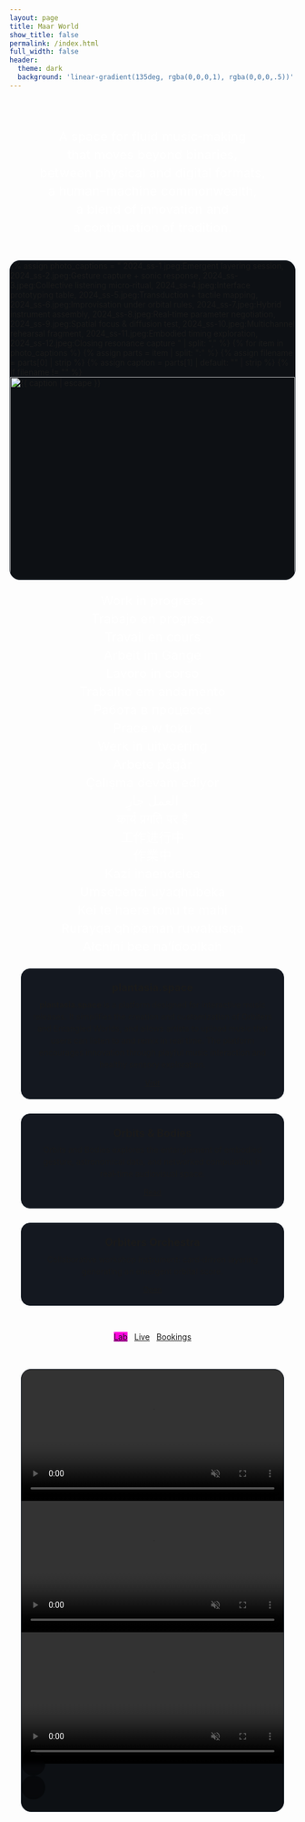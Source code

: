 ```yaml
---
layout: page
title: Maar World
show_title: false
permalink: /index.html
full_width: false
header:
  theme: dark
  background: 'linear-gradient(135deg, rgba(0,0,0,1), rgba(0,0,0,.5))'
---
```


<!-- HERO (single rotating line, smooth slide+fade every 1.5s) -->
<div class="hero hero--center hero--statement rotating-hero single-line">
  <div class="hero__content">
    <div class="rotator rotator--single" aria-live="polite">
      <div class="rotator-viewport">
        <div class="rotator-track">
          <span class="rot-line">A space for fluid music‑making that moves beyond binaries,</span>
          <span class="rot-line">between physical and digital formats,</span>
          <span class="rot-line">a human–machine commonwealth,</span>
          <span class="rot-line">a blend of innovation and a continuation of tradition.</span>
        </div>
      </div>
    </div>
  </div>
</div>

<!-- PHOTO SWIPER -->
<section class="section-block section-block--photos">
  <div style="max-width:1180px;margin:0 auto;padding:0 0.0rem;">
    <div class="swiper my-3 swiper-demo swiper-demo--image swiper-demo--home">
      <div class="swiper__wrapper">
        {% assign photo_captions = "
        2024_ss-1.jpeg:Emergent layering session,
        2024_ss-2.jpeg:Gesture capture + sonic response,
        2024_ss-3.jpeg:Collective listening micro‑ritual,
        2024_ss-4.jpeg:Interface prototyping table,
        2024_ss-5.jpeg:Transduction + tactile mapping,
        2024_ss-6.jpeg:Improvisation under orbital rules,
        2024_ss-7.jpeg:Hybrid instrument assembly,
        2024_ss-8.jpeg:Real‑time parameter negotiation,
        2024_ss-9.jpeg:Spatial focus & diffusion test,
        2024_ss-10.jpeg:Multichannel rehearsal fragment,
        2024_ss-11.jpeg:Embodied timing exploration,
        2024_ss-12.jpeg:Closing resonance capture
        " | split: "," %}
        {% for item in photo_captions %}
          {% assign parts = item | split: ":" %}
          {% assign filename = parts[0] | strip %}
          {% assign caption = parts[1] | default: "" | strip %}
          {% if filename != "" %}
          <div class="swiper__slide">
            <img class="lightbox-ignore" src="/img/collect-landing/{{ filename }}" alt="{{ caption | escape }}"/>
            <div class="slide-caption">{{ caption }}</div>
          </div>
          {% endif %}
        {% endfor %}
      </div>
      <div class="swiper__button swiper__button--prev fas fa-chevron-left"></div>
      <div class="swiper__button swiper__button--next fas fa-chevron-right"></div>
    </div>
  </div>
</section>

<!-- WORK IN PROGRESS -->
<section class="section-block section-block--wip">
  <div class="wip-section" style="max-width:960px;margin:0 auto;padding:0 1.25rem;">
    <div class="hero hero--center hero--statement rotating-hero single-line hero--wip">
      <div class="hero__content">
        <div class="rotator rotator--wip" aria-label="Work in progress translations" aria-live="polite">
          <div class="rotator-viewport">
            <div class="rotator-track">
              <span class="rot-line">Work in progress</span>
              <span class="rot-line">Trabajo en progreso</span>
              <span class="rot-line">Travail en cours</span>
              <span class="rot-line">Arbeit im Gange</span>
              <span class="rot-line">Lavoro in corso</span>
              <span class="rot-line">Trabalho em andamento</span>
              <span class="rot-line">Работа в процессе</span>
              <span class="rot-line">Prace w toku</span>
              <span class="rot-line">Werk in uitvoering</span>
              <span class="rot-line">Arbete pågår</span>
              <span class="rot-line">Çalışma devam ediyor</span>
              <span class="rot-line">العمل جارٍ</span>
              <span class="rot-line">कार्य प्रगति पर है</span>
              <span class="rot-line">工作进行中</span>
              <span class="rot-line">作業中</span>
              <span class="rot-line">Kazi inaendelea</span>
              <span class="rot-line">Umsebenzi uyaqhubeka</span>
              <span class="rot-line">Kei te haere tonu te mahi</span>
              <span class="rot-line">Rurayqa qhipaman ruwakusqa</span>
              <span class="rot-line">Ałchíní bee na’ídoolkah</span>
            </div>
          </div>
        </div>
      </div>
    </div>
    <div style="display:grid;gap:1.6rem;">
      <div class="wip-card" style="background:#141820;padding:1.25rem 1.15rem;border:1px solid #232a33;border-radius:16px;">
        <h4 style="margin:.1rem 0 .55rem;font-size:1.15rem;">plantasia.space</h4>
        <p style="margin:0 0 .9rem;line-height:1.5;opacity:.9;">
          <strong>plantasia.space</strong> is a platform designed for interactive music releases. It simplifies the creation and customization of Orbiters and Entangled Worlds, and allows artists to upload music that users can listen to and remix in real time. The platform encourages innovation through playful music interaction and healthy sensory exploration.
        </p>
        <a href="https://plantasia.space" class="button button--outline button--rounded" style="font-size:.8rem;">Visit</a>
      </div>
      <div class="wip-card" style="background:#141820;padding:1.25rem 1.15rem;border:1px solid #232a33;border-radius:16px;">
        <h4 style="margin:.1rem 0 .55rem;font-size:1.15rem;">Orbits & Bodies</h4>
        <p style="margin:0 0 .9rem;line-height:1.5;opacity:.9;">Orbits and Bodies explores the entanglement of embodied gesture, astronomical data, and networked computation  in real‑time audiovisual space.</p>
        <a href="/lab/en/orbits-and-bodies.html" class="button button--outline button--rounded" style="font-size:.8rem;">Read</a>
      </div>
      <div class="wip-card" style="background:#141820;padding:1.25rem 1.15rem;border:1px solid #232a33;border-radius:16px;">
        <h4 style="margin:.1rem 0 .55rem;font-size:1.15rem;">Orbiters Orchestra</h4>
        <p style="margin:0 0 .9rem;line-height:1.5;opacity:.9;">Collaborative workshop instrument: card‑driven layering generating an emergent orbital score.</p>
        <a href="/lab/en/ip-orchestra" class="button button--outline button--rounded" style="font-size:.8rem;">Open</a>
      </div>
      <div style="display:flex;gap:.75rem;flex-wrap:wrap;justify-content:center;margin-top:1.25rem;">
        <a href="/lab" class="button button--primary button--rounded" style="background:#ff00de;border:none;">Lab</a>
        <a href="/landings" class="button button--outline-error button--rounded">Live</a>
        <a href="/bookings" class="button button--outline-info button--rounded">Bookings</a>
      </div>
    </div>
  </div>
</section>

<style>
/***** Unified vertical spacing (refined) *****/
.section-block { margin-top:2rem; }
@media (min-width:800px){ .section-block { margin-top:2.75rem; } }
/* First swiper immediately after hero: slightly tighter */
.section-block--photos { margin-top:1.25rem; }
/* WIP after photos keeps standard rhythm */
.section-block--wip { margin-top:1.25rem !important; }
/* Video swiper gets a bit more separation */
.section-block--videos { margin-top:3rem; }
@media (min-width:1000px){ .section-block--videos { margin-top:3.5rem; } }
</style>

<script>
// WIP multilingual rotator (independent)
(function(){
  const root=document.querySelector('.rotator--wip');
  if(!root) return; 
  const viewport=root.querySelector('.rotator-viewport');
  const track=root.querySelector('.rotator-track');
  const interval=2500; // total cycle per phrase
  const moveDur=500;
  let started=false, running=true;
  function setH(){ const first=track.children[0]; if(first){ viewport.style.height= first.getBoundingClientRect().height+'px'; } }
  function step(){ if(!running) return; const first=track.children[0]; const next=track.children[1]; if(!first||!next) return; const h=first.getBoundingClientRect().height; track.style.transition=`transform ${moveDur}ms cubic-bezier(.65,.05,.25,1)`; first.classList.add('fade-out'); next.classList.add('fade-in'); track.style.transform=`translateY(-${h}px)`; const onEnd=()=>{ track.removeEventListener('transitionend',onEnd); track.style.transition='none'; track.appendChild(first); track.style.transform='translateY(0)'; first.classList.remove('fade-out'); track.children[0].classList.remove('fade-in'); void track.offsetWidth; setH(); setTimeout(step, Math.max(0, interval-moveDur)); }; track.addEventListener('transitionend',onEnd); }
  function start(){ if(started) return; started=true; setTimeout(step, interval); }
  setH(); window.addEventListener('resize',()=>setH()); start();
  root.addEventListener('mouseenter',()=>running=false);
  root.addEventListener('mouseleave',()=>{ if(!running){ running=true; setTimeout(step, interval); } });
  if(window.matchMedia('(prefers-reduced-motion: reduce)').matches){ running=false; }
})();
</script>

<!-- VIDEO SWIPER MOVED TO BOTTOM -->
<section class="section-block section-block--videos">
  <div style="max-width:1180px;margin:0 auto;padding:0 1.25rem;">
    <div class="swiper my-3 swiper-demo swiper-demo--digital">
      <div class="swiper__wrapper">
        <div class="swiper__slide">
          <div class="video-frame">
            <video src="/img/collect-landing/digital-1.mp4" autoplay muted loop playsinline></video>
          </div>
        </div>
        <div class="swiper__slide">
          <div class="video-frame">
            <video src="/img/collect-landing/digital-2.mp4" autoplay muted loop playsinline></video>
          </div>
        </div>
        <div class="swiper__slide">
          <div class="video-frame">
            <video src="/img/collect-landing/digital-3.mp4" autoplay muted loop playsinline></video>
          </div>
        </div>
      </div>
      <div class="swiper__button swiper__button--prev fas fa-chevron-left"></div>
      <div class="swiper__button swiper__button--next fas fa-chevron-right"></div>
    </div>
  </div>
</section>

<!-- SWIPER INIT -->
<script>
  {%- include scripts/lib/swiper.js -%}
  (function(){
    function initSwiper(sel){
      if (typeof window.jQuery !== 'undefined' && window.jQuery(sel).swiper) {
        window.jQuery(sel).swiper({ animation:true });
      } else if (window.SwiperLite) {
        document.querySelectorAll(sel).forEach(function(el){
          new SwiperLite(el, { animation:true });
        });
      }
    }
    var SOURCES = (window.TEXT_VARIABLES && window.TEXT_VARIABLES.sources) || {};
    function start(){
      initSwiper('.swiper-demo--home');
      initSwiper('.swiper-demo--digital');
    }
    if (window.Lazyload && SOURCES.jquery){
      window.Lazyload.js(SOURCES.jquery, start);
    } else {
      document.addEventListener('DOMContentLoaded', start);
    }
  })();
</script>

<style>
  .swiper-demo--home,
  .swiper-demo--digital {
    --swiper-border-radius:18px;
    position:relative;
    border:1px solid #262d36;
    border-radius:var(--swiper-border-radius);
    overflow:hidden;
    background:#0d1014;
  }
  .swiper-demo--home .swiper__slide,
  .swiper-demo--digital .swiper__slide { position:relative; }

  .swiper-demo--home .swiper__slide img {
    width:100%; display:block; object-fit:cover;
  }

  .swiper-demo--digital .video-frame {
    width:100%;
    background:#000;
    display:flex;
    align-items:center;
    justify-content:center;
    padding:0;
  }
  .swiper-demo--digital .video-frame video {
    width:100%;
    height:auto;
    max-height:780px;
    object-fit:contain;
  }

  .swiper-demo--home .slide-caption {
    position:absolute;left:0;bottom:0;width:100%;
    padding:.6rem .85rem;font-size:.75rem;letter-spacing:.04em;line-height:1.25;
    background:linear-gradient(180deg,rgba(0,0,0,0) 0%,rgba(0,0,0,.65) 88%);
    color:#f5f6f7;
  }

  /* FIX: center icons in arrow buttons */
  .swiper-demo--home .swiper__button,
  .swiper-demo--digital .swiper__button {
    background:rgba(0,0,0,.45);
    backdrop-filter:blur(4px);
    color:#fff;
    width:42px;
    height:42px;
    font-size:16px;
    border-radius:50%;
    top:50%;
    transform:translateY(-50%);
    transition:.25s;
    display:flex;              /* center fix */
    align-items:center;        /* center vertically */
    justify-content:center;    /* center horizontally */
    line-height:1;             /* avoid vertical offset */
    padding:0;
  }
  .swiper-demo--home .swiper__button:hover,
  .swiper-demo--digital .swiper__button:hover {
    background:rgba(255,0,222,.75);
  }
  /* Optional: precise left/right placement */
  .swiper-demo--home .swiper__button--prev,
  .swiper-demo--digital .swiper__button--prev { left:10px; }
  .swiper-demo--home .swiper__button--next,
  .swiper-demo--digital .swiper__button--next { right:10px; }

  @media (min-width:920px){
    .swiper-demo--home { max-height:560px; }
    .swiper-demo--digital { max-height:none; }
  }
</style>

<!-- UPDATED (replace previous ROTATOR SCRIPT + related minor CSS improvements) -->
<script>
(function(){
  const track = document.querySelector('.rotator--single .rotator-track');
  const viewport = document.querySelector('.rotator--single .rotator-viewport');
  if(!track || !viewport) return;

  const interval = 2500;      // total cycle per line
  const moveDur  = 500;       // slide duration
  let running = true;
  let resizing = false;
  let started  = false;
  let resizeTimer;

  // Prevent initial cut: hide overflow & opacity until sized
  viewport.classList.add('rotator-init');

  function setViewportHeight(){
    const first = track.children[0];
    if(first){
      // Temporarily reset transforms to measure natural height
      const prevTransition = track.style.transition;
      const prevTransform  = track.style.transform;
      track.style.transition = 'none';
      track.style.transform  = 'translateY(0)';
      const h = first.getBoundingClientRect().height;
      viewport.style.height = h + 'px';
      // Restore (no jump because transform was 0)
      track.style.transition = prevTransition;
      track.style.transform  = prevTransform;
    }
  }

  function startRotation(){
    if(started) return;
    started = true;
    viewport.classList.remove('rotator-init');
    setTimeout(step, interval);
  }

  function step(){
    if(!running) return;
    const first = track.children[0];
    const next  = track.children[1];
    if(!first || !next) return;
    const h = first.getBoundingClientRect().height;

    track.style.transition = `transform ${moveDur}ms cubic-bezier(.65,.05,.25,1)`;
    first.classList.add('fade-out');
    next.classList.add('fade-in');
    track.style.transform = `translateY(-${h}px)`;

    const onEnd = ()=>{
      track.removeEventListener('transitionend', onEnd);
      track.style.transition = 'none';
      track.appendChild(first);
      track.style.transform = 'translateY(0)';
      first.classList.remove('fade-out');
      track.children[0].classList.remove('fade-in');
      void track.offsetWidth;
      if(!resizing) setViewportHeight();
      const stayTime = Math.max(0, interval - moveDur);
      setTimeout(step, stayTime);
    };
    track.addEventListener('transitionend', onEnd);
  }

  function initHeightsAndStart(){
    setViewportHeight();
    // small double-Raf to ensure fonts/layout settled
    requestAnimationFrame(()=>requestAnimationFrame(()=>{
      setViewportHeight();
      startRotation();
    }));
  }

  // Initial sizing after DOM
  initHeightsAndStart();

  // After fonts load (prevents first-frame clipping if web fonts swap)
  if (document.fonts && document.fonts.ready) {
    document.fonts.ready.then(()=>{
      setViewportHeight();
    });
  }

  // Also re-measure on full window load (images / metrics)
  window.addEventListener('load', ()=>{
    setViewportHeight();
  });

  window.addEventListener('resize', ()=>{
    resizing = true;
    setViewportHeight();
    clearTimeout(resizeTimer);
    resizeTimer = setTimeout(()=>{ resizing=false; setViewportHeight(); },160);
  });

  // Pause on hover/focus
  const rotator = document.querySelector('.rotator--single');
  ['mouseenter','focusin'].forEach(e=>rotator.addEventListener(e,()=>running=false));
  ['mouseleave','focusout'].forEach(e=>rotator.addEventListener(e,()=>{
    if(!running){
      running = true;
      setTimeout(step, interval);
    }
  }));

  // Reduced motion
  if(window.matchMedia('(prefers-reduced-motion: reduce)').matches){
    running = false;
  }
})();
</script>

<style>
/* Add / adjust these beneath existing rotator styles */
.rotator-viewport.rotator-init {
  opacity: 0;
}
.rotator-viewport {
  transition: opacity .35s ease;
}
.rotator-viewport:not(.rotator-init) {
  opacity: 1;
}
</style>

<!-- ROTATOR STYLES (append / merge) -->
<style>
.rotating-hero.single-line {
  padding: 3.2rem 1rem 1.4rem;
}
.rotator--single {
  max-width: 1040px;
  margin: 0 auto;
  text-align: center;
  position: relative;
}
.rotator-viewport {
  overflow: hidden;
  position: relative;
  width: 100%;
}
.rotator-track {
  display: flex;
  flex-direction: column;
  will-change: transform;
}
.rot-line {
  font-size: clamp(1.05rem,0.9rem + 0.8vw,1.55rem);
  line-height: 1.45;
  font-weight: 400;
  letter-spacing: .01em;
  color: #fff;
  padding: 0;
  margin: 0;
  opacity: 1;
  transform: translateY(0);
  transition: opacity .4s ease;
  text-wrap: balance;
}

/* Fade states */
.rot-line.fade-out {
  opacity: 0;
  transition: opacity .4s ease;
}
.rot-line.fade-in {
  opacity: 0;
  animation: fadeInLine .55s forwards;
}

@keyframes fadeInLine {
  0% { opacity: 0; transform: translateY(6px); }
  60% { opacity: 1; transform: translateY(0); }
  100% { opacity: 1; transform: translateY(0); }
}

.rotator--single:hover .rot-line,
.rotator--single:focus-within .rot-line {
  filter: brightness(1.05);
}

@media (max-width:640px){
  .rotating-hero.single-line { padding: 2.6rem 1rem 1rem; }
  .rot-line { font-size: 1.18rem; }
}
</style>

<style>
/* Page-specific overrides only (global spacing & rotator in custom.scss) */
.wip-section, .wip-section h4, .wip-card, .wip-card p { text-align:center; }
.wip-card a.button { display:inline-block; }
.section-block--wip { margin-top:1.25rem !important; }
.hero--wip { padding-top:0 !important; padding-bottom:.6rem; }
</style>

